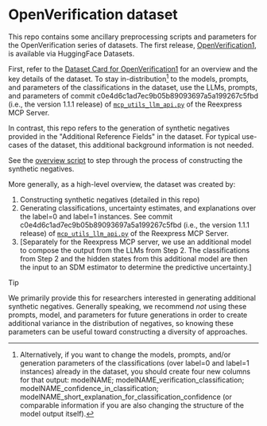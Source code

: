 # OpenVerification dataset

This repo contains some ancillary preprocessing scripts and parameters for the OpenVerification series of datasets. The first release, [OpenVerification1](https://huggingface.co/datasets/ReexpressAI/OpenVerification1), is available via HuggingFace Datasets.

First, refer to the [Dataset Card for OpenVerification1](https://huggingface.co/datasets/ReexpressAI/OpenVerification1/blob/main/README.md) for an overview and the key details of the dataset. To stay in-distribution[^1] to the models, prompts, and parameters of the classifications in the dataset, use the LLMs, prompts, and parameters of commit c0e4d6c1ad7ec9b05b89093697a5a199267c5fbd (i.e., the version 1.1.1 release) of [`mcp_utils_llm_api.py`](https://github.com/ReexpressAI/reexpress_mcp_server/blob/main/code/reexpress/mcp_utils_llm_api.py) of the Reexpress MCP Server.

In contrast, this repo refers to the generation of synthetic negatives provided in the "Additional Reference Fields" in the dataset. For typical use-cases of the dataset, this additional background information is not needed.

See the [overview script](scripts/release1/construct_synthetic_negatives.sh) to step through the process of constructing the synthetic negatives.

More generally, as a high-level overview, the dataset was created by:

1. Constructing synthetic negatives (detailed in this repo)
2. Generating classifications, uncertainty estimates, and explanations over the label=0 and label=1 instances. See commit c0e4d6c1ad7ec9b05b89093697a5a199267c5fbd (i.e., the version 1.1.1 release) of [`mcp_utils_llm_api.py`](https://github.com/ReexpressAI/reexpress_mcp_server/blob/main/code/reexpress/mcp_utils_llm_api.py) of the Reexpress MCP Server.
3. [Separately for the Reexpress MCP server, we use an additional model to compose the output from the LLMs from Step 2. The classifications from Step 2 and the hidden states from this additional model are then the input to an SDM estimator to determine the predictive uncertainty.]

> [!TIP]
> We primarily provide this for researchers interested in generating additional synthetic negatives. Generally speaking, we recommend *not* using these prompts, model, and parameters for future generations in order to create additional variance in the distribution of negatives, so knowing these parameters can be useful toward constructing a diversity of approaches.

[^1]: Alternatively, if you want to change the models, prompts, and/or generation parameters of the classifications (over label=0 and label=1 instances) already in the dataset, you should create four new columns for that output: modelNAME; modelNAME_verification_classification; modelNAME_confidence_in_classification; modelNAME_short_explanation_for_classification_confidence (or comparable information if you are also changing the structure of the model output itself). 